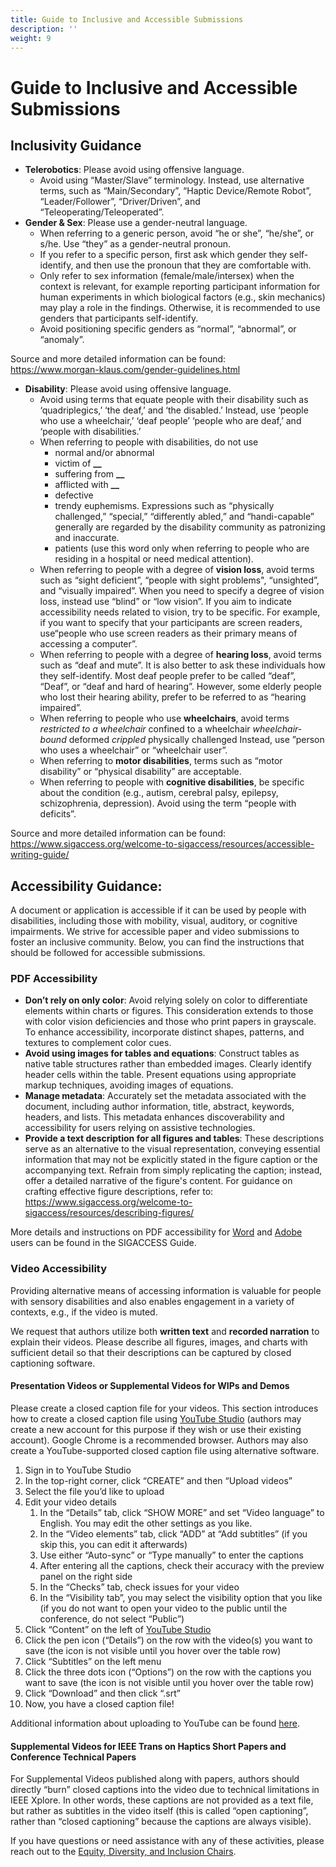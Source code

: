 ```yaml
---
title: Guide to Inclusive and Accessible Submissions
description: ''
weight: 9
---
```

# Guide to Inclusive and Accessible Submissions

## Inclusivity Guidance

* **Telerobotics**: Please avoid using offensive language. 
  * Avoid using “Master/Slave” terminology. Instead, use alternative terms, such as “Main/Secondary”, “Haptic Device/Remote Robot”, “Leader/Follower”, “Driver/Driven”, and “Teleoperating/Teleoperated”.
* **Gender & Sex**: Please use a gender-neutral language. 
  * When referring to a generic person, avoid “he or she”, “he/she”, or s/he. Use “they” as a gender-neutral pronoun. 
  * If you refer to a specific person, first ask which gender they self-identify, and then use the pronoun that they are comfortable with. 
  * Only refer to sex information (female/male/intersex) when the context is relevant, for example reporting participant information for human experiments in which biological factors (e.g.,  skin mechanics) may play a role in the findings. Otherwise, it is recommended to use genders that participants self-identify.
  * Avoid positioning specific genders as “normal”, “abnormal”, or “anomaly”. 

Source and more detailed information can be found:\
<https://www.morgan-klaus.com/gender-guidelines.html>

* **Disability**: Please avoid using offensive language.
  * Avoid using terms that equate people with their disability such as ‘quadriplegics,’ ‘the deaf,’ and ‘the disabled.’ Instead, use ‘people who use a wheelchair,’ ‘deaf people’ ‘people who are deaf,’ and ‘people with disabilities.’
  * When referring to people with disabilities, do not use
    * normal and/or abnormal
    * victim of **__**
    * suffering from **__**
    * afflicted with **__**
    * defective
    * trendy euphemisms. Expressions such as “physically challenged,” “special,” “differently abled,” and “handi-capable” generally are regarded by the disability community as patronizing and inaccurate.
    * patients (use this word only when referring to people who are residing in a hospital or need medical attention).
  * When referring to people with a degree of **vision loss**, avoid terms such as “sight deficient”, “people with sight problems", “unsighted”, and “visually impaired”. When you need to specify a degree of vision loss, instead use “blind” or “low vision”. If you aim to indicate accessibility needs related to vision, try to be specific. For example, if you want to specify that your participants are screen readers, use“people who use screen readers as their primary means of accessing a computer”. 
  * When referring to people with a degree of **hearing loss**, avoid terms such as “deaf and mute”. It is also better to ask these individuals how they self-identify. Most deaf people prefer to be called “deaf”, “Deaf”, or “deaf and hard of hearing”. However, some elderly people who lost their hearing ability, prefer to be referred to as “hearing impaired”. 
  * When referring to people who use **wheelchairs**, avoid terms 
         _restricted to a wheelchair_
         confined to a wheelchair
         _wheelchair-bound_
         deformed
         _crippled_
         physically challenged
    Instead, use ”person who uses a wheelchair” or “wheelchair user”. 
  * When referring to **motor disabilities**, terms such as “motor disability” or “physical disability” are acceptable. 
  * When referring to people with **cognitive disabilities**, be specific about the condition (e.g., autism, cerebral palsy, epilepsy, schizophrenia, depression). Avoid using the term “people with deficits”. 

Source and more detailed information can be found:\
<https://www.sigaccess.org/welcome-to-sigaccess/resources/accessible-writing-guide/>

## Accessibility Guidance:

A document or application is accessible if it can be used by people with disabilities, including those with mobility, visual, auditory, or cognitive impairments. We strive for accessible paper and video submissions to foster an inclusive community. Below, you can find the instructions that should be followed for accessible submissions.

### PDF Accessibility

* **Don’t rely on only color**: Avoid relying solely on color to differentiate elements within charts or figures. This consideration extends to those with color vision deficiencies and those who print papers in grayscale. To enhance accessibility, incorporate distinct shapes, patterns, and textures to complement color cues.
* **Avoid using images for tables and equations**: Construct tables as native table structures rather than embedded images. Clearly identify header cells within the table. Present equations using appropriate markup techniques, avoiding images of equations.
* **Manage metadata**: Accurately set the metadata associated with the document, including author information, title, abstract, keywords, headers, and lists. This metadata enhances discoverability and accessibility for users relying on assistive technologies.
* **Provide a text description for all figures and tables**: These descriptions serve as an alternative to the visual representation, conveying essential information that may not be explicitly stated in the figure caption or the accompanying text. Refrain from simply replicating the caption; instead, offer a detailed narrative of the figure's content. For guidance on crafting effective figure descriptions, refer to:\
  <https://www.sigaccess.org/welcome-to-sigaccess/resources/describing-figures/>

More details and instructions on PDF accessibility for [Word](https://www.sigaccess.org/welcome-to-sigaccess/resources/acm-submission-with-ms-word/) and [Adobe](https://www.sigaccess.org/welcome-to-sigaccess/resources/accessible-pdf-author-guide/) users can be found in the SIGACCESS Guide. 

### Video Accessibility

Providing alternative means of accessing information is valuable for people with sensory disabilities and also enables engagement in a variety of contexts, e.g., if the video is muted. 

We request that authors utilize both **written text** and **recorded narration** to explain their videos. Please describe all figures, images, and charts with sufficient detail so that their descriptions can be captured by closed captioning software.

#### Presentation Videos or Supplemental Videos for WIPs and Demos

Please create a closed caption file for your videos. This section introduces how to create a closed caption file using [YouTube Studio](https://studio.youtube.com/channel/UCSLexDpxUfL44AB_341V3lg) (authors may create a new account for this purpose if they wish or use their existing account). Google Chrome is a recommended browser. Authors may also create a YouTube-supported closed caption file using alternative software.

1. Sign in to YouTube Studio
2. In the top-right corner, click “CREATE” and then “Upload videos”
3. Select the file you’d like to upload
4. Edit your video details
   1. In the “Details” tab, click “SHOW MORE” and set “Video language” to English. You may edit the other settings as you like.
   2. In the “Video elements” tab, click “ADD” at “Add subtitles” (if you skip this, you can edit it afterwards)
   3. Use either “Auto-sync” or “Type manually” to enter the captions
   4. After entering all the captions, check their accuracy with the preview panel on the right side
   5. In the “Checks” tab, check issues for your video
   6. In the “Visibility tab”, you may select the visibility option that you like (if you do not want to open your video to the public until the conference, do not select “Public”)
5. Click “Content” on the left of [YouTube Studio](https://studio.youtube.com/channel/UCSLexDpxUfL44AB_341V3lg)
6. Click the pen icon (“Details”) on the row with the video(s) you want to save (the icon is not visible until you hover over the table row)
7. Click “Subtitles” on the left menu
8. Click the three dots icon (“Options”) on the row with the captions you want to save (the icon is not visible until you hover over the table row)
9. Click “Download” and then click “.srt”
10. Now, you have a closed caption file!

Additional information about uploading to YouTube can be found [here](https://support.google.com/youtube/answer/57407#zippy=%2Cdetails%2Cmonetization%2Cad-suitability%2Cvideo-elements).

#### Supplemental Videos for IEEE Trans on Haptics Short Papers and Conference Technical Papers

For Supplemental Videos published along with papers, authors should directly “burn” closed captions into the video due to technical limitations in IEEE Xplore. In other words, these captions are not provided as a text file, but rather as subtitles in the video itself (this is called “open captioning”, rather than “closed captioning” because the captions are always visible).

If you have questions or need assistance with any of these activities, please reach out to the [Equity, Diversity, and Inclusion Chairs](mailto:edi@hapticssymposium.org).
